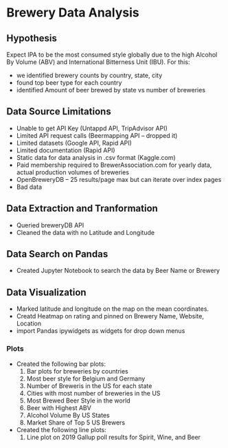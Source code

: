 # Brewery Data Analysis

## Hypothesis
Expect IPA to be the most consumed style globally due to the high Alcohol By Volume (ABV) and International Bitterness Unit (IBU). For this:
  - we identified brewery counts by country, state, city
  - found top beer type for each country
  - identified Amount of beer brewed by state vs number of breweries
  
## Data Source Limitations
  - Unable to get API Key (Untappd API, TripAdvisor API)
  - Limited API request calls (Beermapping API – dropped it)
  - Limited datasets (Google API, Rapid API)
  - Limited documentation (Rapid API)
  - Static data for data analysis in .csv format (Kaggle.com)
  - Paid membership required to BrewerAssociation.com for yearly data, actual production volumes of breweries
  - OpenBreweryDB – 25 results/page max but can iterate over index pages
  - Bad data
  
## Data Extraction and Tranformation
  - Queried breweryDB API
  - Cleaned the data with no Latitude and Longitude

## Data Search on Pandas
- Created Jupyter Notebook to search the data by Beer Name or Brewery

## Data Visualization
  - Marked latitude and longitude on the map on the mean coordinates.
  - Creatd Heatmap on rating and pinned on Brewery Name, Website, Location
  - import Pandas ipywidgets as widgets for drop down menus
  ### Plots
  - Created the following bar plots:
    1) Bar plots for breweries by countries
    2) Most beer style for Belgium and Germany
    3) Number of Breweris in the US for each state
    4) Cities with most number of breweries in the US
    4) Most Brewed Beer Style in the world
    5) Beer with Highest ABV
    6) Alcohol Volume By US States
    7) Market Share of Top 5 US Brewers
 - Created the following line plots:
    1)  Line plot on 2019 Gallup poll results for  Spirit, Wine, and Beer
